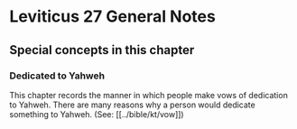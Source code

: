# Leviticus 27 General Notes
## Special concepts in this chapter

### Dedicated to Yahweh

This chapter records the manner in which people make vows of dedication to Yahweh. There are many reasons why a person would dedicate something to Yahweh. (See: [[../bible/kt/vow]])